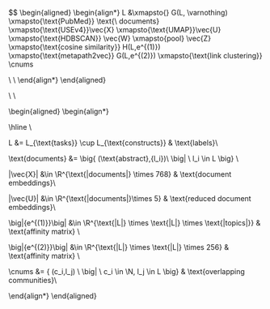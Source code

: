 $$
\begin{aligned}
\begin{align*}
L &\xmapsto{} G(L, \varnothing) \xmapsto{\text{PubMed}} \text{\ documents} \xmapsto{\text{USEv4}}\vec{X} \xmapsto{\text{UMAP}}\vec{U} \xmapsto{\text{HDBSCAN}} \vec{W} \xmapsto{pool} \vec{Z} \xmapsto{\text{cosine similarity}} H(L,e^{(1)}) \xmapsto{\text{metapath2vec}}  G(L,e^{(2)}) \xmapsto{\text{link clustering}} \cnums

\\ \\
\end{align*}
\end{aligned}

\\ \\

\begin{aligned}
\begin{align*}

\hline \\


L &= L_{\text{tasks}} \cup L_{\text{constructs}} & \text{labels}\\

\text{documents} &= \big\{ (\text{abstract},{l_i})\ \big| \ l_i \in L \big\} \\

|\vec{X}| &\in \R^{\text{|documents|} \times 768} & \text{document embeddings}\\

|\vec{U}| &\in \R^{\text{|documents|}\times 5} & \text{reduced document embeddings}\\

\big|{e^{(1)}}\big| &\in \R^{\text{|L|} \times \text{|L|} \times \text{|topics|}} & \text{affinity matrix} \\

\big|{e^{(2)}}\big| &\in \R^{\text{|L|} \times \text{|L|} \times 256} & \text{affinity matrix} \\

\cnums &= \{ (c_i,l_j) \ \big| \ c_i \in \N, l_j \in L \big\} & \text{overlapping communities}\\

\end{align*}
\end{aligned}
